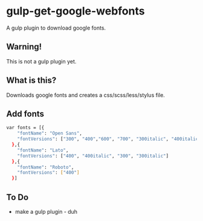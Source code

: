 # gulp-get-google-webfonts

A gulp plugin to download google fonts.

## Warning!
This is not a gulp plugin yet.

## What is this?
Downloads google fonts and creates a css/scss/less/stylus file.

## Add fonts

```sh
var fonts = [{
    "fontName": "Open Sans",
    "fontVersions": ["300", "400","600", "700", "300italic", "400italic"]
  },{
    "fontName": "Lato",
    "fontVersions": ["400", "400italic", "300", "300italic"]
  },{
    "fontName": "Roboto",
    "fontVersions": ["400"]
  }]
```

## To Do
- make a gulp plugin - duh
